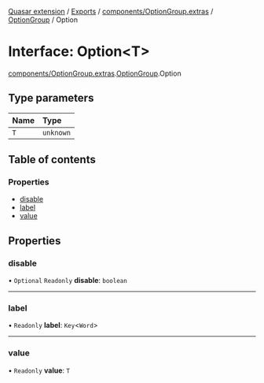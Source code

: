 [Quasar extension](../index.md) / [Exports](../modules.md) / [components/OptionGroup.extras](../modules/components_OptionGroup_extras.md) / [OptionGroup](../modules/components_OptionGroup_extras.OptionGroup.md) / Option

# Interface: Option<T\>

[components/OptionGroup.extras](../modules/components_OptionGroup_extras.md).[OptionGroup](../modules/components_OptionGroup_extras.OptionGroup.md).Option

## Type parameters

| Name | Type |
| :------ | :------ |
| `T` | `unknown` |

## Table of contents

### Properties

- [disable](components_OptionGroup_extras.OptionGroup.Option.md#disable)
- [label](components_OptionGroup_extras.OptionGroup.Option.md#label)
- [value](components_OptionGroup_extras.OptionGroup.Option.md#value)

## Properties

### disable

• `Optional` `Readonly` **disable**: `boolean`

___

### label

• `Readonly` **label**: `Key`<`Word`\>

___

### value

• `Readonly` **value**: `T`

